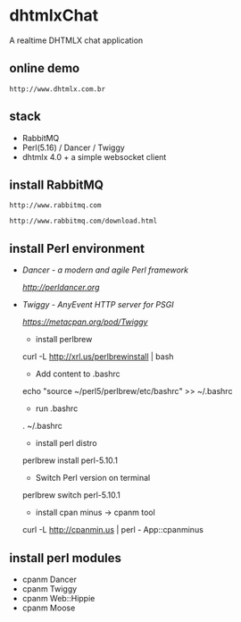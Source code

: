 # dhtmlxChat

A realtime DHTMLX chat application 


online demo
--------------

	http://www.dhtmlx.com.br

stack
--------------

  - RabbitMQ
  - Perl(5.16) / Dancer / Twiggy
  - dhtmlx 4.0 + a simple websocket client


install RabbitMQ 
--------------

	http://www.rabbitmq.com

	http://www.rabbitmq.com/download.html


install Perl environment
--------------

- *Dancer - a modern and agile Perl framework*
	
	*http://perldancer.org*

- *Twiggy - AnyEvent HTTP server for PSGI*
	
	*https://metacpan.org/pod/Twiggy*


	- install perlbrew

	curl -L http://xrl.us/perlbrewinstall | bash


	- Add content to .bashrc

	echo "source ~/perl5/perlbrew/etc/bashrc" >> ~/.bashrc


	- run .bashrc

	. ~/.bashrc


	- install perl distro

   	perlbrew install perl-5.10.1


	- Switch Perl version on terminal

	perlbrew switch perl-5.10.1


	- install cpan minus -> cpanm tool

	curl -L http://cpanmin.us | perl - App::cpanminus


install perl modules
--------------

  * cpanm Dancer
  * cpanm Twiggy
  * cpanm Web::Hippie
  * cpanm Moose
